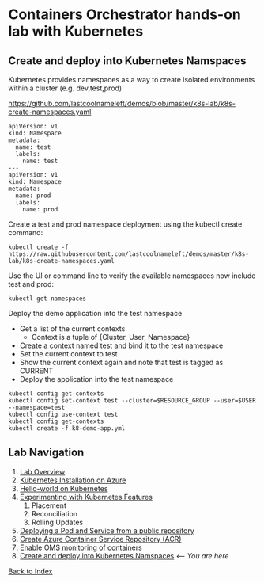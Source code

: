 # Containers Orchestrator hands-on lab with Kubernetes
## Create and deploy into Kubernetes Namspaces

Kubernetes provides namespaces as a way to create isolated environments within a cluster (e.g. dev,test,prod)

https://github.com/lastcoolnameleft/demos/blob/master/k8s-lab/k8s-create-namespaces.yaml

```
apiVersion: v1
kind: Namespace
metadata:
  name: test
  labels:
    name: test
---
apiVersion: v1
kind: Namespace
metadata:
  name: prod
  labels:
    name: prod
```

Create a test and prod namespace deployment using the kubectl create command:
```
kubectl create -f https://raw.githubusercontent.com/lastcoolnameleft/demos/master/k8s-lab/k8s-create-namespaces.yaml
```

Use the UI or command line to verify the available namespaces now include test and prod:
```
kubectl get namespaces
```

Deploy the demo application into the test namespace
 - Get a list of the current contexts
    - Context is a tuple of {Cluster, User, Namespace}
 - Create a context named test and bind it to the test namespace
 - Set the current context to test
 - Show the current context again and note that test is tagged as CURRENT
 - Deploy the application into the test namespace

```
kubectl config get-contexts
kubectl config set-context test --cluster=$RESOURCE_GROUP --user=$USER --namespace=test 
kubectl config use-context test
kubectl config get-contexts
kubectl create -f k8-demo-app.yml
```

## Lab Navigation
1. [Lab Overview](./index.html)
1. [Kubernetes Installation on Azure](./step01.html)
1. [Hello-world on Kubernetes](./step02.html)
1. [Experimenting with Kubernetes Features](./step03.html)
    1. Placement
    1. Reconciliation
    1. Rolling Updates
1. [Deploying a Pod and Service from a public repository](./step04.html)
1. [Create Azure Container Service Repository (ACR)](./step05.html)
1. [Enable OMS monitoring of containers](./step06.html)
1. [Create and deploy into Kubernetes Namspaces](./step07.html) *<-- You are here*

[Back to Index](../../index.html)
